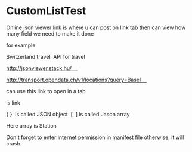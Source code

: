 # CustomListTest
Online json viewer link
is where u can post on link tab then can view how many field we need to make it done

for example

Switzerland travel  API for travel  

http://jsonviewer.stack.hu/    

http://transport.opendata.ch/v1/locations?query=Basel    

can use this link to open in a tab

is link

{ }  is called JSON object  [  ] is called Jason array

Here array is Station

Don't forget to enter internet permission in manifest file otherwise, it will crash.

